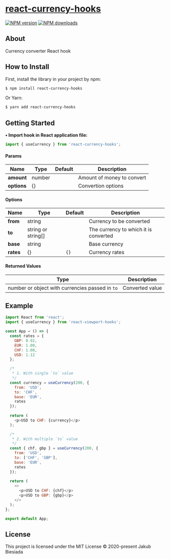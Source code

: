 # [react-currency-hooks](https://github.com/jb1905/react-currency-hooks)

[![NPM version](http://img.shields.io/npm/v/react-currency-hooks.svg?style=flat-square)](https://www.npmjs.com/package/react-currency-hooks)
[![NPM downloads](http://img.shields.io/npm/dm/react-currency-hooks.svg?style=flat-square)](https://www.npmjs.com/package/react-currency-hooks)

## About
Currency converter React hook

## How to Install
First, install the library in your project by npm:
```sh
$ npm install react-currency-hooks
```

Or Yarn:
```sh
$ yarn add react-currency-hooks
```

## Getting Started
**• Import hook in React application file:**
```js
import { useCurrency } from 'react-currency-hooks';
```

#### Params
Name | Type | Default | Description
-|-|-|-
**amount** | number | ` ` | Amount of money to convert
**options** | {} | ` ` | Convertion options

#### Options
Name | Type | Default | Description
-|-|-|-
**from** | string | ` ` | Currency to be converted
**to** | string or string[] | ` ` | The currency to which it is converted
**base** | string | ` ` | Base currency
**rates** | {} | `{}` | Currency rates

#### Returned Values
Type | Description
-|-
number or object with currencies passed in `to` | Converted value

## Example
```js
import React from 'react';
import { useCurrency } from 'react-viewport-hooks';

const App = () => {
  const rates = {
    GBP: 0.92,
    EUR: 1.00,
    CHF: 1.08,
    USD: 1.12
  };

  /*
   * 1. With single `to` value
   */
  const currency = useCurrency(200, {
    from: 'USD',
    to: 'CHF',
    base: 'EUR',
    rates
  });
  
  return (
    <p>USD to CHF: {currency}</p>
  );

  /*
   * 2. With multiple `to` value
   */
  const { chf, gbp } = useCurrency(200, {
    from: 'USD',
    to: ['CHF', 'GBP'],
    base: 'EUR',
    rates
  });
  
  return (
    <>
      <p>USD to CHF: {chf}</p>
      <p>USD to GBP: {gbp}</p>
    </>
  );
};

export default App;
```

## License
This project is licensed under the MIT License © 2020-present Jakub Biesiada

